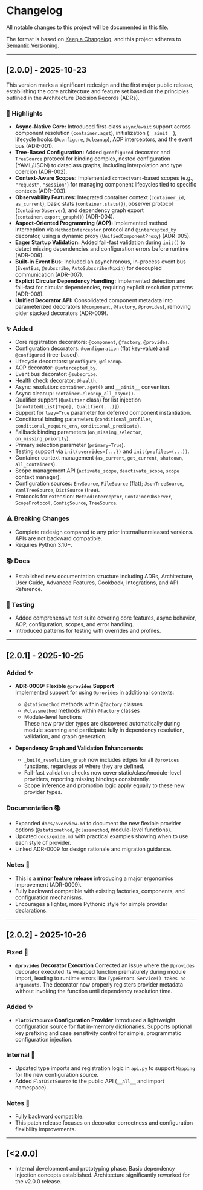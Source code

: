# Changelog

All notable changes to this project will be documented in this file.

The format is based on [Keep a Changelog](https://keepachangelog.com/en/1.0.0/),
and this project adheres to [Semantic Versioning](https://semver.org/spec/v2.0.html).

---

## [2.0.0] - 2025-10-23

This version marks a significant redesign and the first major public release, establishing the core architecture and feature set based on the principles outlined in the Architecture Decision Records (ADRs).

### 🚀 Highlights

* **Async-Native Core:** Introduced first-class `async`/`await` support across component resolution (`container.aget`), initialization (`__ainit__`), lifecycle hooks (`@configure`, `@cleanup`), AOP interceptors, and the event bus (ADR-001).
* **Tree-Based Configuration:** Added `@configured` decorator and `TreeSource` protocol for binding complex, nested configuration (YAML/JSON) to dataclass graphs, including interpolation and type coercion (ADR-002).
* **Context-Aware Scopes:** Implemented `contextvars`-based scopes (e.g., `"request"`, `"session"`) for managing component lifecycles tied to specific contexts (ADR-003).
* **Observability Features:** Integrated container context (`container_id`, `as_current`), basic stats (`container.stats()`), observer protocol (`ContainerObserver`), and dependency graph export (`container.export_graph()`) (ADR-004).
* **Aspect-Oriented Programming (AOP):** Implemented method interception via `MethodInterceptor` protocol and `@intercepted_by` decorator, using a dynamic proxy (`UnifiedComponentProxy`) (ADR-005).
* **Eager Startup Validation:** Added fail-fast validation during `init()` to detect missing dependencies and configuration errors before runtime (ADR-006).
* **Built-in Event Bus:** Included an asynchronous, in-process event bus (`EventBus`, `@subscribe`, `AutoSubscriberMixin`) for decoupled communication (ADR-007).
* **Explicit Circular Dependency Handling:** Implemented detection and fail-fast for circular dependencies, requiring explicit resolution patterns (ADR-008).
* **Unified Decorator API:** Consolidated component metadata into parameterized decorators (`@component`, `@factory`, `@provides`), removing older stacked decorators (ADR-009).

### ✨ Added

* Core registration decorators: `@component`, `@factory`, `@provides`.
* Configuration decorators: `@configuration` (flat key-value) and `@configured` (tree-based).
* Lifecycle decorators: `@configure`, `@cleanup`.
* AOP decorator: `@intercepted_by`.
* Event bus decorator: `@subscribe`.
* Health check decorator: `@health`.
* Async resolution: `container.aget()` and `__ainit__` convention.
* Async cleanup: `container.cleanup_all_async()`.
* Qualifier support (`Qualifier` class) for list injection (`Annotated[List[Type], Qualifier(...)]`).
* Support for `lazy=True` parameter for deferred component instantiation.
* Conditional binding parameters (`conditional_profiles`, `conditional_require_env`, `conditional_predicate`).
* Fallback binding parameters (`on_missing_selector`, `on_missing_priority`).
* Primary selection parameter (`primary=True`).
* Testing support via `init(overrides={...})` and `init(profiles=(...))`.
* Container context management (`as_current`, `get_current`, `shutdown`, `all_containers`).
* Scope management API (`activate_scope`, `deactivate_scope`, `scope` context manager).
* Configuration sources: `EnvSource`, `FileSource` (flat); `JsonTreeSource`, `YamlTreeSource`, `DictSource` (tree).
* Protocols for extension: `MethodInterceptor`, `ContainerObserver`, `ScopeProtocol`, `ConfigSource`, `TreeSource`.

### ⚠️ Breaking Changes

* Complete redesign compared to any prior internal/unreleased versions. APIs are not backward compatible.
* Requires Python 3.10+.

### 📚 Docs

* Established new documentation structure including ADRs, Architecture, User Guide, Advanced Features, Cookbook, Integrations, and API Reference.

### 🧪 Testing

* Added comprehensive test suite covering core features, async behavior, AOP, configuration, scopes, and error handling.
* Introduced patterns for testing with overrides and profiles.

---

## [2.0.1] - 2025-10-25

### Added ✨

- **ADR-0009: Flexible `@provides` Support**  
  Implemented support for using `@provides` in additional contexts:
  - `@staticmethod` methods within `@factory` classes  
  - `@classmethod` methods within `@factory` classes  
  - Module-level functions  
  These new provider types are discovered automatically during module scanning and participate fully in dependency resolution, validation, and graph generation.

- **Dependency Graph and Validation Enhancements**  
  - `_build_resolution_graph` now includes edges for all `@provides` functions, regardless of where they are defined.  
  - Fail-fast validation checks now cover static/class/module-level providers, reporting missing bindings consistently.  
  - Scope inference and promotion logic apply equally to these new provider types.

### Documentation 📚

- Expanded `docs/overview.md` to document the new flexible provider options (`@staticmethod`, `@classmethod`, module-level functions).  
- Updated `docs/guide.md` with practical examples showing when to use each style of provider.  
- Linked ADR-0009 for design rationale and migration guidance.

### Notes 📝

- This is a **minor feature release** introducing a major ergonomics improvement (ADR-0009).  
- Fully backward compatible with existing factories, components, and configuration mechanisms.  
- Encourages a lighter, more Pythonic style for simple provider declarations.


---

## [2.0.2] - 2025-10-26

### Fixed 🧩

* **`@provides` Decorator Execution**
  Corrected an issue where the `@provides` decorator executed its wrapped function prematurely during module import, leading to runtime errors like `TypeError: Service() takes no arguments`.
  The decorator now properly registers provider metadata without invoking the function until dependency resolution time.

### Added ✨

* **`FlatDictSource` Configuration Provider**
  Introduced a lightweight configuration source for flat in-memory dictionaries.
  Supports optional key prefixing and case sensitivity control for simple, programmatic configuration injection.

### Internal 🔧

* Updated type imports and registration logic in `api.py` to support `Mapping` for the new configuration source.
* Added `FlatDictSource` to the public API (`__all__` and import namespace).

### Notes 📝

* Fully backward compatible.
* This patch release focuses on decorator correctness and configuration flexibility improvements.

---

## [<2.0.0]

* Internal development and prototyping phase. Basic dependency injection concepts established. Architecture significantly reworked for the v2.0.0 release.

